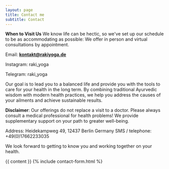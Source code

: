 ```yaml
---
layout: page
title: Contact me
subtitle: Contact
---
```


**When to Visit Us**
We know life can be hectic, so we've set up our schedule to be as accommodating as possible:
We offer in person and virtual consultations by appointment.

Email: 	**kontakt@rakiyoga.de**

Instagram: raki_yoga

Telegram: raki_yoga

Our goal is to lead you to a balanced life and provide you with the tools to care for your health in the long term. By combining traditional Ayurvedic wisdom with modern health practices, we help you address the causes of your ailments and achieve sustainable results.

**Disclaimer**: Our offerings do not replace a visit to a doctor. Please always consult a medical professional for health problems!  We provide supplementary support on your path to greater well-being.

Address:
Heidekampweg 49,
12437 Berlin
Germany
SMS / telephone: +49(0)17662233035

We look forward to getting to know you and working together on your health.

{{ content }}
{% include contact-form.html %}
